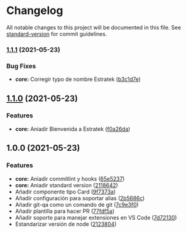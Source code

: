 # Changelog

All notable changes to this project will be documented in this file. See [standard-version](https://github.com/conventional-changelog/standard-version) for commit guidelines.

### [1.1.1](https://github.com/jfernandogt/estratek-curso-qa-js/compare/v1.1.0...v1.1.1) (2021-05-23)

### Bug Fixes

- **core:** Corregir typo de nombre Estratek ([b3c1d7e](https://github.com/jfernandogt/estratek-curso-qa-js/commit/b3c1d7e21ee0b43007b4ba5ef321902e255f2b95))

## [1.1.0](https://github.com/jfernandogt/estratek-curso-qa-js/compare/v1.0.0...v1.1.0) (2021-05-23)

### Features

- **core:** Aniadir Bienvenida a Estratek ([f0a26da](https://github.com/jfernandogt/estratek-curso-qa-js/commit/f0a26da952b91cdc7e88d4c57ed790218fe63d6a))

## 1.0.0 (2021-05-23)

### Features

- **core:** Aniadir commitlint y hooks ([65e5237](https://github.com/jfernandogt/estratek-curso-qa-js/commit/65e52373c193d9861b77c30d76b81ec9a73ade29))
- **core:** Aniadir standard version ([2118642](https://github.com/jfernandogt/estratek-curso-qa-js/commit/2118642c59e890398be49d8d4c374ee81d45cc42))
- Añadir componente tipo Card ([9f7373a](https://github.com/jfernandogt/estratek-curso-qa-js/commit/9f7373a7b38ed8fa0684634f67758a25121c413d))
- Añadir configuración para soportar alias ([2b5686c](https://github.com/jfernandogt/estratek-curso-qa-js/commit/2b5686c2438858e852b2452a937b7b3407180f8d))
- Añadir git-qa como un comando de git ([7c9e3f0](https://github.com/jfernandogt/estratek-curso-qa-js/commit/7c9e3f08425236034c27c29590de7048fc3c17ba))
- Añadir plantilla para hacer PR ([77fdf5a](https://github.com/jfernandogt/estratek-curso-qa-js/commit/77fdf5aa0bc9b855a5d85a331c97bd6f95fcbb00))
- Añadir soporte para manejar extensiones en VS Code ([7d72130](https://github.com/jfernandogt/estratek-curso-qa-js/commit/7d721301c061e9b84e78a859c01df7803f795424))
- Estandarizar versión de node ([2123804](https://github.com/jfernandogt/estratek-curso-qa-js/commit/2123804bc769c0f2940f729fa841a59908f72fac))
